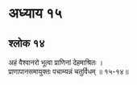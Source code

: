 # अध्याय १५

## श्लोक १४

अहं वैश्वानरो भूत्वा प्राणिनां देहमाश्रितः ।<br>प्राणापानसमायुक्तः पचाम्यन्नं चतुर्विधम् ॥ १५-१४॥<br><br>

